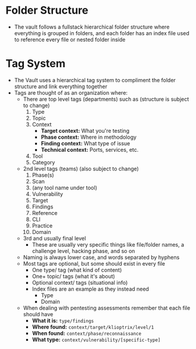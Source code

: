 # Folder Structure
- The vault follows a fullstack hierarchical folder structure where everything is grouped in folders, and each folder has an index file used to reference every file or nested folder inside
# Tag System
- The Vault uses a hierarchical tag system to compliment the folder structure and link everything together
- Tags are thought of as an organization where:
	- There are top level tags (departments) such as (structure is subject to change)
		1. Type
		2. Topic
		3. Context
			- **Target context:** What you're testing
			- **Phase context:** Where in methodology
			- **Finding context:** What type of issue
			- **Technical context:** Ports, services, etc.
		4. Tool
		5. Category
	- 2nd level tags (teams) (also subject to change)
		1. Phase(s)
		2. Scan
		3. (any tool name under tool)
		4. Vulnerability
		5. Target
		6. Findings
		7. Reference
		8. CLI
		9. Practice
		10. Domain
	- 3rd and usually final level
		- These are usually very specific things like file/folder names, a challenge level, hacking phase, and so on
	- Naming is always lower case, and words separated by hyphens
	- Most tags are optional, but some should exist in every file
		- One type/ tag (what kind of content)
		- One+ topic/ tags (what it's about)
		- Optional context/ tags (situational info)
		- Index files are an example as they instead need
			- Type
			- Domain
	-  When dealing with pentesting assessments remember that each file should have
		-  **What it is:** `type/findings`
		- **Where found:** `context/target/klioptrix/level/1`
		- **When found:** `context/phase/reconnaissance`
		- **What type:** `context/vulnerability/[specific-type]`